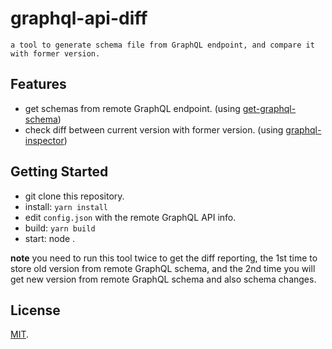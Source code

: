 # graphql-api-diff

    a tool to generate schema file from GraphQL endpoint, and compare it with former version.

## Features

   - get schemas from remote GraphQL endpoint. (using [get-graphql-schema](https://www.npmjs.com/package/get-graphql-schema))
   - check diff between current version with former version. (using [graphql-inspector](https://www.npmjs.com/package/@graphql-inspector/core))

## Getting Started

 * git clone this repository.
 * install: `yarn install`
 * edit `config.json` with the remote GraphQL API info.
 * build: `yarn build`
 * start: node .

 **note** you need to run this tool twice to get the diff reporting, the 1st time to store old version from remote GraphQL schema, and the 2nd time you will get new version from remote GraphQL schema and also schema changes.

## License

[MIT](LICENSE).
